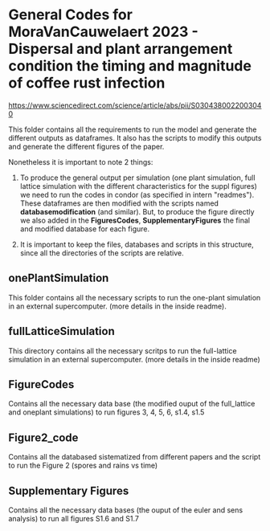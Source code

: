 
# General Codes for MoraVanCauwelaert 2023 - Dispersal and plant arrangement condition the timing and magnitude of coffee rust infection

https://www.sciencedirect.com/science/article/abs/pii/S0304380022003040


This folder contains all the requirements to run the model and generate the different outputs as dataframes. It also has the scripts to modify this outputs and generate the different figures of the paper. 


Nonetheless it is important to note 2 things:

1. To produce the general output per simulation (one plant simulation, full lattice simulation with the different characteristics for the suppl figures) we need to run the codes in condor (as specified in intern "readmes"). These dataframes are then modified with the scripts named **databasemodification** (and similar). But, to produce the figure directly we also added in the **FiguresCodes**, **SupplementaryFigures** the final and modified database for each figure. 

2. It is important to keep the files, databases and scripts in this structure, since all the directories of the scripts are relative. 


## onePlantSimulation

This folder contains all the necessary scripts to run the one-plant simulation in an external supercomputer. (more details in the inside readme).

## fullLatticeSimulation

This directory contains all the necessary scritps to run the full-lattice simulation in an external supercomputer. (more details in the inside readme)

## FigureCodes

Contains all the necessary data base (the modified ouput of the full_lattice and oneplant simulations) to run figures 3, 4, 5, 6, s1.4, s1.5

## Figure2_code 

Contains all the databased sistematized from different papers and the script to run the Figure 2 (spores and rains vs time)

## Supplementary Figures

Contains all the necessary data bases (the ouput of the euler and sens analysis) to run all figures S1.6 and S1.7

